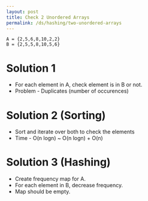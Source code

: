 ```yaml
---
layout: post
title: Check 2 Unordered Arrays
permalink: /ds/hashing/two-unordered-arrays
---
```


```
A = {2,5,6,8,10,2,2}
B = {2,5,5,8,10,5,6}
```

# Solution 1
- For each element in A, check element is in B or not.
- Problem - Duplicates (number of occurences)

# Solution 2 (Sorting)
- Sort and iterate over both to check the elements
- Time - O(n logn) ~ O(n logn) + O(n)

# Solution 3 (Hashing)
- Create frequency map for A.
- For each element in B, decrease frequency.
- Map should be empty.